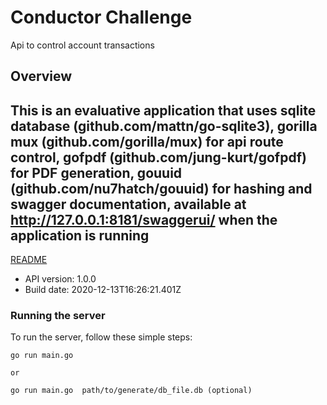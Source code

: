 # Conductor Challenge

Api to control account transactions

## Overview
This is an evaluative application that uses sqlite database (github.com/mattn/go-sqlite3), gorilla mux (github.com/gorilla/mux) for api route control, gofpdf (github.com/jung-kurt/gofpdf) for PDF generation, gouuid (github.com/nu7hatch/gouuid) for hashing and swagger documentation, available at http://127.0.0.1:8181/swaggerui/ when the application is running
-

[README](https://github.com/swagger-api/swagger-codegen/blob/master/README.md)

- API version: 1.0.0
- Build date: 2020-12-13T16:26:21.401Z


### Running the server
To run the server, follow these simple steps:

```
go run main.go

or

go run main.go  path/to/generate/db_file.db (optional)

```

